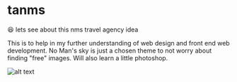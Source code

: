# tanms
:satisfied: lets see about this nms travel agency idea


This is to help in my further understanding of web design and front end web development. No Man's sky is just a chosen theme
to not worry about finding "free" images. Will also learn a little photoshop.






![alt text](http://img/demo.png)
